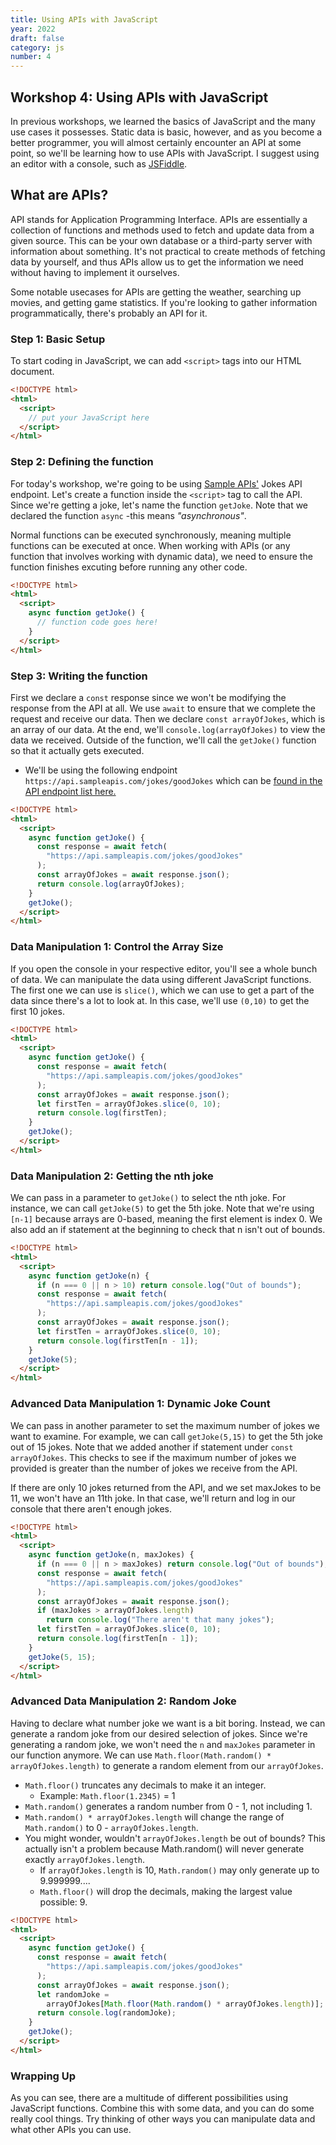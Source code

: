```yaml
---
title: Using APIs with JavaScript
year: 2022
draft: false
category: js
number: 4
---
```


## Workshop 4: Using APIs with JavaScript

In previous workshops, we learned the basics of JavaScript and the many use cases it possesses. Static data is basic, however, and as you become a better programmer, you will almost certainly encounter an API at some point, so we'll be learning how to use APIs with JavaScript. I suggest using an editor with a console, such as [JSFiddle](https://jsfiddle.net/).

## What are APIs?

API stands for Application Programming Interface. APIs are essentially a collection of functions and methods used to fetch and update data from a given source. This can be your own database or a third-party server with information about something. It's not practical to create methods of fetching data by yourself, and thus APIs allow us to get the information we need without having to implement it ourselves.

Some notable usecases for APIs are getting the weather, searching up movies, and getting game statistics. If you're looking to gather information programmatically, there's probably an API for it.

### Step 1: Basic Setup

To start coding in JavaScript, we can add `<script>` tags into our HTML document.

```html
<!DOCTYPE html>
<html>
  <script>
    // put your JavaScript here
  </script>
</html>
```

### Step 2: Defining the function

For today's workshop, we're going to be using [Sample APIs'](https://sampleapis.com/api-list) Jokes API endpoint. Let's create a function inside the `<script>` tag to call the API. Since we're getting a joke, let's name the function `getJoke`. Note that we declared the function `async` -this means _"asynchronous"_.

Normal functions can be executed synchronously, meaning multiple functions can be executed at once. When working with APIs (or any function that involves working with dynamic data), we need to ensure the function finishes excuting before running any other code.

```html
<!DOCTYPE html>
<html>
  <script>
    async function getJoke() {
      // function code goes here!
    }
  </script>
</html>
```

### Step 3: Writing the function

First we declare a `const` response since we won't be modifying the response from the API at all. We use `await` to ensure that we complete the request and receive our data. Then we declare `const arrayOfJokes`, which is an array of our data. At the end, we'll `console.log(arrayOfJokes)` to view the data we received. Outside of the function, we'll call the `getJoke()` function so that it actually gets executed.

- We'll be using the following endpoint `https://api.sampleapis.com/jokes/goodJokes` which can be [found in the API endpoint list here.](https://sampleapis.com/api-list/jokes)

```html
<!DOCTYPE html>
<html>
  <script>
    async function getJoke() {
      const response = await fetch(
        "https://api.sampleapis.com/jokes/goodJokes"
      );
      const arrayOfJokes = await response.json();
      return console.log(arrayOfJokes);
    }
    getJoke();
  </script>
</html>
```

### Data Manipulation 1: Control the Array Size

If you open the console in your respective editor, you'll see a whole bunch of data. We can manipulate the data using different JavaScript functions. The first one we can use is `slice()`, which we can use to get a part of the data since there's a lot to look at. In this case, we'll use `(0,10)` to get the first 10 jokes.

```html
<!DOCTYPE html>
<html>
  <script>
    async function getJoke() {
      const response = await fetch(
        "https://api.sampleapis.com/jokes/goodJokes"
      );
      const arrayOfJokes = await response.json();
      let firstTen = arrayOfJokes.slice(0, 10);
      return console.log(firstTen);
    }
    getJoke();
  </script>
</html>
```

### Data Manipulation 2: Getting the nth joke

We can pass in a parameter to `getJoke()` to select the nth joke. For instance, we can call `getJoke(5)` to get the 5th joke. Note that we're using `[n-1]` because arrays are 0-based, meaning the first element is index 0. We also add an if statement at the beginning to check that n isn't out of bounds.

```html
<!DOCTYPE html>
<html>
  <script>
    async function getJoke(n) {
      if (n === 0 || n > 10) return console.log("Out of bounds");
      const response = await fetch(
        "https://api.sampleapis.com/jokes/goodJokes"
      );
      const arrayOfJokes = await response.json();
      let firstTen = arrayOfJokes.slice(0, 10);
      return console.log(firstTen[n - 1]);
    }
    getJoke(5);
  </script>
</html>
```

### Advanced Data Manipulation 1: Dynamic Joke Count

We can pass in another parameter to set the maximum number of jokes we want to examine. For example, we can call `getJoke(5,15)` to get the 5th joke out of 15 jokes. Note that we added another if statement under `const arrayOfJokes`. This checks to see if the maximum number of jokes we provided is greater than the number of jokes we receive from the API.

If there are only 10 jokes returned from the API, and we set maxJokes to be 11, we won't have an 11th joke. In that case, we'll return and log in our console that there aren't enough jokes.

```html
<!DOCTYPE html>
<html>
  <script>
    async function getJoke(n, maxJokes) {
      if (n === 0 || n > maxJokes) return console.log("Out of bounds");
      const response = await fetch(
        "https://api.sampleapis.com/jokes/goodJokes"
      );
      const arrayOfJokes = await response.json();
      if (maxJokes > arrayOfJokes.length)
        return console.log("There aren't that many jokes");
      let firstTen = arrayOfJokes.slice(0, 10);
      return console.log(firstTen[n - 1]);
    }
    getJoke(5, 15);
  </script>
</html>
```

### Advanced Data Manipulation 2: Random Joke

Having to declare what number joke we want is a bit boring. Instead, we can generate a random joke from our desired selection of jokes. Since we're generating a random joke, we won't need the `n` and `maxJokes` parameter in our function anymore. We can use `Math.floor(Math.random() * arrayOfJokes.length)` to generate a random element from our `arrayOfJokes`.

- `Math.floor()` truncates any decimals to make it an integer.
  - Example: `Math.floor(1.2345)` = 1
- `Math.random()` generates a random number from 0 - 1, not including 1.
- `Math.random() * arrayOfJokes.length` will change the range of `Math.random()` to 0 - `arrayOfJokes.length`.
- You might wonder, wouldn't `arrayOfJokes.length` be out of bounds? This actually isn't a problem because Math.random() will never generate exactly `arrayOfJokes.length`.
  - If `arrayOfJokes.length` is 10, `Math.random()` may only generate up to 9.999999....
  - `Math.floor()` will drop the decimals, making the largest value possible: 9.

```html
<!DOCTYPE html>
<html>
  <script>
    async function getJoke() {
      const response = await fetch(
        "https://api.sampleapis.com/jokes/goodJokes"
      );
      const arrayOfJokes = await response.json();
      let randomJoke =
        arrayOfJokes[Math.floor(Math.random() * arrayOfJokes.length)];
      return console.log(randomJoke);
    }
    getJoke();
  </script>
</html>
```

### Wrapping Up

As you can see, there are a multitude of different possibilities using JavaScript functions. Combine this with some data, and you can do some really cool things. Try thinking of other ways you can manipulate data and what other APIs you can use.
